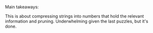 Main takeaways:

This is about compressing strings into numbers that hold the relevant information and pruning. Underwhelming given the last puzzles, but it's done.
